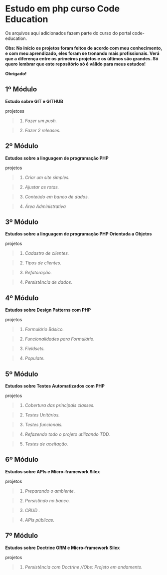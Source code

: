Estudo em php curso Code Education
======================================

Os arquivos aqui adicionados fazem parte do curso do portal code-education.

**Obs: No início os projetos foram feitos de acordo com meu conhecimento, e com meu aprendizado, eles foram se tronando mais profissionais. Verá que a diferença entre os primeiros projetos e os últimos são grandes. Só quero lembrar que este repositório só é válido para meus estudos!**

**Obrigado!**

1º Módulo
-----------

**Estudo sobre GIT e GITHUB**

projetoss
>1. *Fazer um push.*

>2. *Fazer 2 releases.*


2º Módulo
-----------

**Estudos sobre a linguagem de programação PHP**

projetos
>1. *Criar um site simples.*

>2. *Ajustar as rotas.*

>3. *Conteúdo em banco de dados.*

>4. *Área Administrativa*


3º Módulo
-----------

**Estudos sobre a linguagem de programação PHP Orientada a Objetos**

projetos
>1. *Cadastro de clientes.*

>2. *Tipos de clientes.*

>3. *Refatoração.*

>4. *Persistência de dados.*

4º Módulo
-----------

**Estudos sobre Design Patterns com PHP**

projetos
>1. *Formulário Básico.*

>2. *Funcionalidades para Formulário.*

>3. *Fieldsets.*

>4. *Populate.*

5º Módulo
-----------

**Estudos sobre Testes Automatizados com PHP**

projetos
>1. *Cobertura das principais classes.*

>2. *Testes Unitários.*

>3. *Testes funcionais.*

>4. *Refazendo todo o projeto utilizando TDD.*

>5. *Testes de aceitação.*

6º Módulo
-----------

**Estudos sobre APIs e Micro-framework Silex**

projetos
>1. *Preparando o ambiente.*

>2. *Persistindo no banco.*

>3. *CRUD .*

>4. *APIs públicas.*

7º Módulo
-----------

**Estudos sobre Doctrine ORM e Micro-framework Silex**

projetos

>1. *Persistência com Doctrine //Obs: Projeto em andamento.*